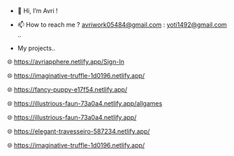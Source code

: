 - 👋 Hi, I’m Avri !
- 📫 How to reach me ? avriwork05484@gmail.com :  yoti1492@gmail.com ..

- My projects.. 
<!------>

🌐 https://avriapphere.netlify.app/Sign-In
<!------>
🌐 https://imaginative-truffle-1d0196.netlify.app/
<!------>
🌐 https://fancy-puppy-e17f54.netlify.app/
<!------>
🌐 https://illustrious-faun-73a0a4.netlify.app/allgames
<!------>
🌐 https://illustrious-faun-73a0a4.netlify.app/
<!------>
🌐 https://elegant-travesseiro-587234.netlify.app/
<!------>
🌐 https://imaginative-truffle-1d0196.netlify.app/
<!------>










